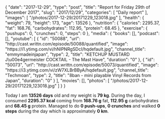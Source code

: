 {
    "date": "2017-12-29",
    "type": "post",
    "title": "Report for Friday 29th of December 2017",
    "slug": "2017\/12\/29",
    "categories": [
        "Daily report"
    ],
    "images": [
        "\/photos\/2017-12-29\/20171229_123018.jpg"
    ],
    "health": {
        "weight": 79,
        "height": 173,
        "age": 13526
    },
    "nutrition": {
        "calories": 2295.37,
        "fat": 168.76,
        "carbohydrates": 112.95,
        "protein": 68.45
    },
    "exercise": {
        "pushups": 0,
        "crunches": 0,
        "steps": 0
    },
    "media": {
        "books": [],
        "podcast": [],
        "youtube": [
            {
                "id": "50088",
                "url": "http:\/\/cast.writtn.com\/episode\/50088\/quantified",
                "image": "https:\/\/i1.ytimg.com\/vi\/hNIPNRgSDcI\/hqdefault.jpg",
                "channel_title": "emmymadeinjapan",
                "type": 2,
                "title": "KETCHUP MUSTARD J\u00e4germeister COCKTAIL - The Mast Have",
                "duration": "0"
            },
            {
                "id": "50073",
                "url": "http:\/\/cast.writtn.com\/episode\/50073\/quantified",
                "image": "https:\/\/i3.ytimg.com\/vi\/zW7XLBrBByA\/hqdefault.jpg",
                "channel_title": "Techmoan",
                "type": 2,
                "title": "8ban - mini playable Vinyl Records from Japan",
                "duration": "0"
            }
        ],
        "movies": [],
        "photos": [
            "\/photos\/2017-12-29\/20171229_123018.jpg"
        ]
    }
}

Today I am <strong>13526 days</strong> old and my weight is <strong>79 kg</strong>. During the day, I consumed <strong>2295.37 kcal</strong> coming from <strong>168.76 g</strong> fat, <strong>112.95 g</strong> carbohydrates and <strong>68.45 g</strong> protein. Managed to do <strong>0 push-ups</strong>, <strong>0 crunches</strong> and walked <strong>0 steps</strong> during the day which is approximately <strong>0 km</strong>.